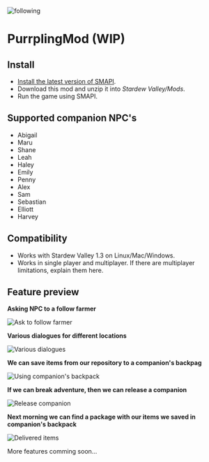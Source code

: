 ![following][library]

# PurrplingMod (WIP)

## Install
- [Install the latest version of SMAPI](https://smapi.io).
- Download this mod and unzip it into *Stardew Valley/Mods*.
- Run the game using SMAPI.

## Supported companion NPC's

- Abigail
- Maru
- Shane
- Leah
- Haley
- Emily
- Penny
- Alex
- Sam
- Sebastian
- Elliott
- Harvey

## Compatibility

- Works with Stardew Valley 1.3 on Linux/Mac/Windows.
- Works in single player and multiplayer. If there are multiplayer limitations, explain them here.

## Feature preview

**Asking NPC to a follow farmer**

![Ask to follow farmer][ask2follow]

**Various dialogues for different locations**

![Various dialogues][dialogues]

**We can save items from our repository to a companion's backpag**

![Using companion's backpack][usebag]

**If we can break adventure, then we can release a companion**

![Release companion][release]

**Next morning we can find a package with our items we saved in companion's backpack**

![Delivered items][delivery]

More features comming soon...

[library]: https://github.com/purrplingcat/PurrplingMod/blob/master/docs/library.gif
[ask2follow]: https://github.com/purrplingcat/PurrplingMod/blob/master/docs/asktofollow.gif
[usebag]: https://github.com/purrplingcat/PurrplingMod/blob/master/docs/usebag.gif
[dialogues]: https://github.com/purrplingcat/PurrplingMod/blob/master/docs/dialogues.gif
[release]: https://github.com/purrplingcat/PurrplingMod/blob/master/docs/release.gif
[delivery]: https://github.com/purrplingcat/PurrplingMod/blob/master/docs/delivery.gif
